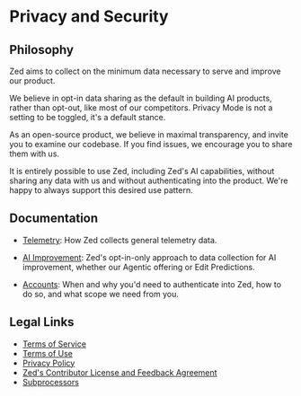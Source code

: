 # Privacy and Security

## Philosophy

Zed aims to collect on the minimum data necessary to serve and improve our product.

We believe in opt-in data sharing as the default in building AI products, rather than opt-out, like most of our competitors. Privacy Mode is not a setting to be toggled, it's a default stance.

As an open-source product, we believe in maximal transparency, and invite you to examine our codebase. If you find issues, we encourage you to share them with us.

It is entirely possible to use Zed, including Zed's AI capabilities, without sharing any data with us and without authenticating into the product. We're happy to always support this desired use pattern.

## Documentation

- [Telemetry](../telemetry.md): How Zed collects general telemetry data.

- [AI Improvement](./ai-improvement.md): Zed's opt-in-only approach to data collection for AI improvement, whether our Agentic offering or Edit Predictions.

- [Accounts](../authentication.md): When and why you'd need to authenticate into Zed, how to do so, and what scope we need from you.

## Legal Links

- [Terms of Service](https://zed.dev/terms-of-service)
- [Terms of Use](https://zed.dev/terms)
- [Privacy Policy](https://zed.dev/privacy-policy)
- [Zed's Contributor License and Feedback Agreement](https://zed.dev/cla)
- [Subprocessors](https://zed.dev/subprocessors)
